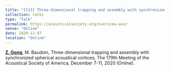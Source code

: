 ```yaml
---
title: "[C13] Three-dimensional trapping and assembly with synchronized spherical acoustical vortices"
collection: talks
type: "Talk"
permalink: https://acousticalsociety.org/overview-ave/
venue: "Online"
date: 2020-12-07
location: "Online"
---
```


<u><b>Z. Gong</b></u>, M. Baudoin, Three-dimensional trapping and assembly with synchronized spherical acoustical vortices, The 179th Meeting of the Acoustical Society of America, December 7-11, 2020 (Online).
